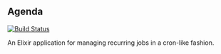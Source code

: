 ## Agenda

[![Build Status](https://semaphoreci.com/api/v1/projects/c7c75249-ef91-4523-bc2f-887024b50ca7/422707/badge.svg)](https://semaphoreci.com/knewter/agenda)

An Elixir application for managing recurring jobs in a cron-like fashion.
